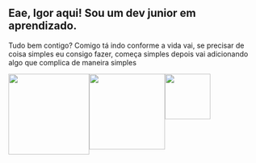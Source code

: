 ## Eae, Igor aqui! Sou um dev junior em aprendizado.

Tudo bem contigo? Comigo tá indo conforme a vida vai, se precisar de coisa simples eu consigo fazer, começa simples depois vai adicionando algo que complica de maneira simples

<div style="display: flex;">
  <a href="https://github.com/anuraghazra/github-readme-stats">
    <img height="160em" src="https://github-readme-stats.vercel.app/api?username=IgorCNogueira&show_icons=true&theme=synthwave"></img>
  </a>
  <a href="https://github.com/anuraghazra/github-readme-stats">
    <img height="150em" src="https://github-readme-stats.vercel.app/api/wakatime?username=IgorCNogueira&theme=synthwave"></img>
  </a>
  <br>
  <br>
  <img height="90em" src="https://github-readme-stats.vercel.app/api/top-langs/?username=IgorCNogueira&langs_count=6&theme=synthwave"></img>
</div>
